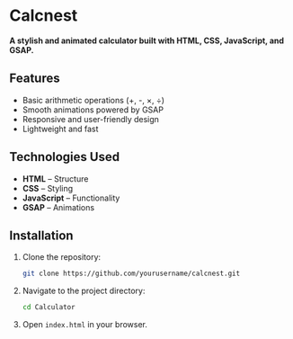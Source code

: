 # Calcnest  

**A stylish and animated calculator built with HTML, CSS, JavaScript, and GSAP.**  

## Features  
- Basic arithmetic operations (+, -, ×, ÷)  
- Smooth animations powered by GSAP  
- Responsive and user-friendly design  
- Lightweight and fast  

## Technologies Used  
- **HTML** – Structure  
- **CSS** – Styling  
- **JavaScript** – Functionality  
- **GSAP** – Animations  

## Installation  
1. Clone the repository:  
   ```bash
   git clone https://github.com/yourusername/calcnest.git
   ```
2. Navigate to the project directory:  
   ```bash
   cd Calculator
   ```
3. Open `index.html` in your browser.  
